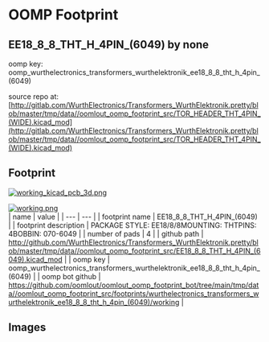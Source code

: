 # OOMP Footprint  
## EE18_8_8_THT_H_4PIN_(6049)  by none  
  
oomp key: oomp_wurthelectronics_transformers_wurthelektronik_ee18_8_8_tht_h_4pin_(6049)  
  
source repo at: [http://gitlab.com/WurthElectronics/Transformers_WurthElektronik.pretty/blob/master/tmp/data//oomlout_oomp_footprint_src/TOR_HEADER_THT_4PIN_(WIDE).kicad_mod](http://gitlab.com/WurthElectronics/Transformers_WurthElektronik.pretty/blob/master/tmp/data//oomlout_oomp_footprint_src/TOR_HEADER_THT_4PIN_(WIDE).kicad_mod)  
## Footprint  
  
[![working_kicad_pcb_3d.png](working_kicad_pcb_3d_600.png)](working_kicad_pcb_3d.png)  
  
[![working.png](working_600.png)](working.png)  
| name | value | 
| --- | --- | 
| footprint name | EE18_8_8_THT_H_4PIN_(6049) | 
| footprint description | PACKAGE STYLE: EE18/8/8MOUNTING: THTPINS: 4BOBBIN: 070-6049 | 
| number of pads | 4 | 
| github path | http://github.com/WurthElectronics/Transformers_WurthElektronik.pretty/blob/master/tmp/data//oomlout_oomp_footprint_src/EE18_8_8_THT_H_4PIN_(6049).kicad_mod | 
| oomp key | oomp_wurthelectronics_transformers_wurthelektronik_ee18_8_8_tht_h_4pin_(6049) | 
| oomp bot github | https://github.com/oomlout/oomlout_oomp_footprint_bot/tree/main/tmp/data//oomlout_oomp_footprint_src/footprints/wurthelectronics_transformers_wurthelektronik_ee18_8_8_tht_h_4pin_(6049)/working | 
## Images  
